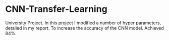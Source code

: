 # CNN-Transfer-Learning
University Project. In this project I modified a number of hyper parameters, detailed in my report. To increase the accuracy of the CNN model. Achieved 84%. 


